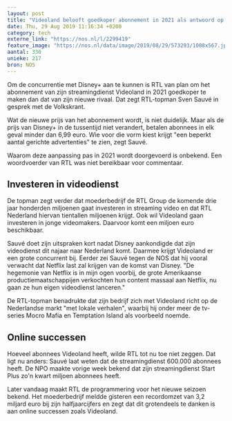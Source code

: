 ```yaml
---
layout: post
title: "Videoland belooft goedkoper abonnement in 2021 als antwoord op Disney+"
date: Thu, 29 Aug 2019 11:16:34 +0200
category: tech
externe_link: "https://nos.nl/l/2299419"
feature_image: "https://nos.nl/data/image/2019/08/29/573293/1008x567.jpg"
aantal: 330
unieke: 217
bron: NOS
---
```


<p>Om de concurrentie met Disney+ aan te kunnen is RTL van plan om het abonnement van zijn streamingdienst Videoland in 2021 goedkoper te maken dan dat van zijn nieuwe rivaal. Dat zegt RTL-topman Sven Sauvé in gesprek met de Volkskrant.</p>
<p>Wat de nieuwe prijs van het abonnement wordt, is niet duidelijk. Maar als de prijs van Disney+ in de tussentijd niet verandert, betalen abonnees in elk geval minder dan 6,99 euro. Wie voor die vorm kiest krijgt "een beperkt aantal gerichte advertenties" te zien, zegt Sauvé.</p>
<p>Waarom deze aanpassing pas in 2021 wordt doorgevoerd is onbekend. Een woordvoerder van RTL was niet bereikbaar voor commentaar.</p>
<h2>Investeren in videodienst</h2>
<p>De topman zegt verder dat moederbedrijf de RTL Group de komende drie jaar honderden miljoenen gaat investeren in streaming video en dat RTL Nederland hiervan tientallen miljoenen krijgt. Ook wil Videoland gaan investeren in jonge videomakers. Daarvoor komt een miljoen euro beschikbaar.</p>
<p>Sauvé doet zijn uitspraken kort nadat Disney aankondigde dat zijn videodienst dit najaar naar Nederland komt. Daarmee krijgt Videoland er een grote concurrent bij. Eerder zei Sauvé tegen de NOS dat hij vooral verwacht dat Netflix last zal krijgen van de komst van Disney. "De hegemonie van Netflix is in mijn ogen voorbij, de grote Amerikaanse productiemaatschappijen verkochten hun content massaal aan Netflix, nu gaan ze hun eigen videodienst lanceren."</p>
<p>De RTL-topman benadrukte dat zijn bedrijf zich met Videoland richt op de Nederlandse markt "met lokale verhalen", waarbij hij onder meer de tv-series Mocro Mafia en Temptation Island als voorbeeld noemde.</p>
<h2>Online successen</h2>
<p>Hoeveel abonnees Videoland heeft, wilde RTL tot nu toe niet zeggen. Dat ligt nu anders: Sauvé laat weten dat de streamingdienst 600.000 abonnees heeft. De NPO maakte vorige week bekend dat zijn streamingdienst Start Plus zo'n kwart miljoen abonnees heeft.</p>
<p>Later vandaag maakt RTL de programmering voor het nieuwe seizoen bekend. Het moederbedrijf meldde gisteren een recordomzet van 3,2 miljard euro bij zijn halfjaarcijfers en zegt dat dit grotendeels te danken is aan online successen zoals Videoland.</p>
